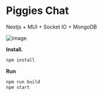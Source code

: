 # Piggies Chat
Nextjs + MUI + Socket IO + MongoDB

![image](https://user-images.githubusercontent.com/107179122/176946272-9f26fbd7-a89b-4664-bdc5-4d291be1da9d.png)
<br/>

<b>Install.</b>
``` bash
npm install
```
<b>Run</b>
``` bash
npm run build
npm start
```
